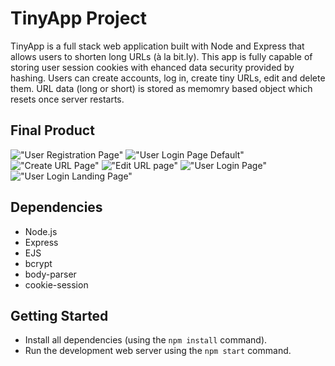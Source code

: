 # TinyApp Project

TinyApp is a full stack web application built with Node and Express that allows users to shorten long URLs (à la bit.ly).
This app is fully capable of storing user session cookies with ehanced data security provided by hashing. Users can create accounts, log in, create tiny URLs, edit and delete them. URL data (long or short) is stored as memomry based object which resets once server restarts.

## Final Product

!["User Registration Page"](https://github.com/lighthouse-labs/tinyapp/screenShots/userRegistrationPage.png)
!["User Login Page Default"](https://github.com/lighthouse-labs/tinyapp/screenShots/logInLandingPageDefault.png)
!["Create URL Page"](https://github.com/lighthouse-labs/tinyapp/screenShots/createURLPage.png)
!["Edit URL page"](https://github.com/lighthouse-labs/tinyapp/screenShots/editURLPage.png)
!["User Login Page"](https://github.com/lighthouse-labs/tinyapp/screenShots/userLoginPage.png)
!["User Login Landing Page"](https://github.com/lighthouse-labs/tinyapp/screenShots/userLoginLandingPage.png)

## Dependencies

- Node.js
- Express
- EJS
- bcrypt
- body-parser
- cookie-session


## Getting Started

- Install all dependencies (using the `npm install` command).
- Run the development web server using the `npm start` command.

